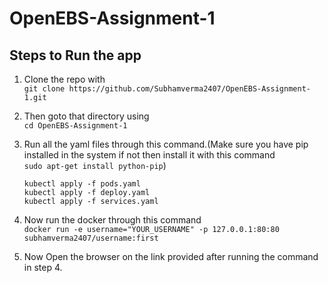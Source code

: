 # OpenEBS-Assignment-1

## Steps to Run the app

1. Clone the repo with  
	```git clone https://github.com/Subhamverma2407/OpenEBS-Assignment-1.git```  

2. Then goto that directory using  
	```cd OpenEBS-Assignment-1```  

3. Run all the yaml files through this command.(Make sure you have pip installed in the system if not then install it with this command  
```sudo apt-get install python-pip```)  

	```kubectl apply -f pods.yaml```  
	```kubectl apply -f deploy.yaml```  
	```kubectl apply -f services.yaml```

4. Now run the docker through this command  
	```docker run -e username="YOUR_USERNAME" -p 127.0.0.1:80:80 subhamverma2407/username:first```

5. Now Open the browser on the link provided after running the command in step 4.
